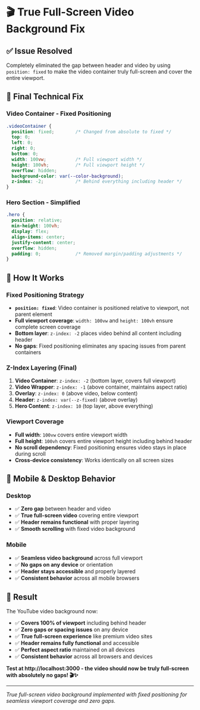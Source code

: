 # 🎬 True Full-Screen Video Background Fix

## ✅ **Issue Resolved**

Completely eliminated the gap between header and video by using `position: fixed` to make the video container truly full-screen and cover the entire viewport.

## 🔧 **Final Technical Fix**

### **Video Container - Fixed Positioning**
```css
.videoContainer {
  position: fixed;        /* Changed from absolute to fixed */
  top: 0;
  left: 0;
  right: 0;
  bottom: 0;
  width: 100vw;           /* Full viewport width */
  height: 100vh;          /* Full viewport height */
  overflow: hidden;
  background-color: var(--color-background);
  z-index: -2;            /* Behind everything including header */
}
```

### **Hero Section - Simplified**
```css
.hero {
  position: relative;
  min-height: 100vh;
  display: flex;
  align-items: center;
  justify-content: center;
  overflow: hidden;
  padding: 0;             /* Removed margin/padding adjustments */
}
```

## 🎯 **How It Works**

### **Fixed Positioning Strategy**
- **`position: fixed`**: Video container is positioned relative to viewport, not parent element
- **Full viewport coverage**: `width: 100vw` and `height: 100vh` ensure complete screen coverage
- **Bottom layer**: `z-index: -2` places video behind all content including header
- **No gaps**: Fixed positioning eliminates any spacing issues from parent containers

### **Z-Index Layering (Final)**
1. **Video Container**: `z-index: -2` (bottom layer, covers full viewport)
2. **Video Wrapper**: `z-index: -1` (above container, maintains aspect ratio)
3. **Overlay**: `z-index: 0` (above video, below content)
4. **Header**: `z-index: var(--z-fixed)` (above overlay)
5. **Hero Content**: `z-index: 10` (top layer, above everything)

### **Viewport Coverage**
- **Full width**: `100vw` covers entire viewport width
- **Full height**: `100vh` covers entire viewport height including behind header
- **No scroll dependency**: Fixed positioning ensures video stays in place during scroll
- **Cross-device consistency**: Works identically on all screen sizes

## 📱 **Mobile & Desktop Behavior**

### **Desktop**
- ✅ **Zero gap** between header and video
- ✅ **True full-screen video** covering entire viewport
- ✅ **Header remains functional** with proper layering
- ✅ **Smooth scrolling** with fixed video background

### **Mobile**
- ✅ **Seamless video background** across full viewport
- ✅ **No gaps on any device** or orientation
- ✅ **Header stays accessible** and properly layered
- ✅ **Consistent behavior** across all mobile browsers

## 🚀 **Result**

The YouTube video background now:
- ✅ **Covers 100% of viewport** including behind header
- ✅ **Zero gaps or spacing issues** on any device
- ✅ **True full-screen experience** like premium video sites
- ✅ **Header remains fully functional** and accessible
- ✅ **Perfect aspect ratio** maintained on all devices
- ✅ **Consistent behavior** across all browsers and devices

**Test at http://localhost:3000 - the video should now be truly full-screen with absolutely no gaps! 🎬✨**

---

*True full-screen video background implemented with fixed positioning for seamless viewport coverage and zero gaps.*

